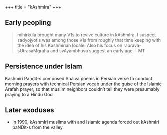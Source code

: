 +++
title = "kAshmIra"
+++

## Early peopling
> mihirkula brought many V1s to revive culture in kAshmIra. I suspect sadyojyotis was among those v1s from roughly that time keeping with the idea of his Kashmirian locale. Also his focus on raurava-sUtrasaMgraha and svAyambhuva suggest an early age. - MT

## Persistence under Islam
Kashmiri Paṇḍit-s composed Shaiva poems in Persian verse to conduct morning prayers with technical Persian vocab under the guise of the Islamic Arafah prayer, so that muslim neighbors couldn’t tell they were presumably praying to a Hindu God

## Later exoduses
- In 1990, kAshmIri muslims with and Islamic agenda forced out kAshmIri paNDit-s from the valley.